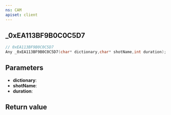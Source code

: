 ```yaml
---
ns: CAM
apiset: client
---
```

## _0xEA113BF9B0C0C5D7

```c
// 0xEA113BF9B0C0C5D7
Any _0xEA113BF9B0C0C5D7(char* dictionary,char* shotName,int duration);
```


## Parameters
* **dictionary**:
* **shotName**:
* **duration**:

## Return value